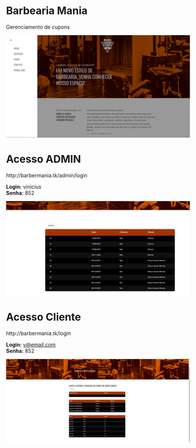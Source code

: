 # Barbearia Mania
Gerenciamento de cupons 

<img src="https://github.com/viniciussoaresm/barbeariaMania/blob/master/menu.png" />


<h1> Acesso ADMIN </h1>
http://barbermania.tk/admin/login

<b>Login:</b> vinicius </br>
<b>Senha:</b> 852


<img src="https://github.com/viniciussoaresm/barbeariaMania/blob/master/admin.png" />

 
<h1> Acesso Cliente </h1>
http://barbermania.tk/login

<b>Login:</b> v@email.com </br>
<b>Senha:</b> 852


<img src="https://github.com/viniciussoaresm/barbeariaMania/blob/master/cliente.png" />
